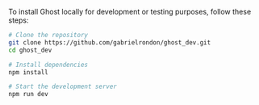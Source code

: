 To install Ghost locally for development or testing purposes, follow these steps:

```bash
# Clone the repository
git clone https://github.com/gabrielrondon/ghost_dev.git
cd ghost_dev

# Install dependencies
npm install

# Start the development server
npm run dev
```